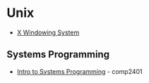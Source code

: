 Unix
====

* [X Windowing System](X%20Windowing%20System/README.md)

Systems Programming
-------------------

* [Intro to Systems Programming](https://people.scs.carleton.ca/~claurend/Courses/COMP2401/Notes/) - comp2401
